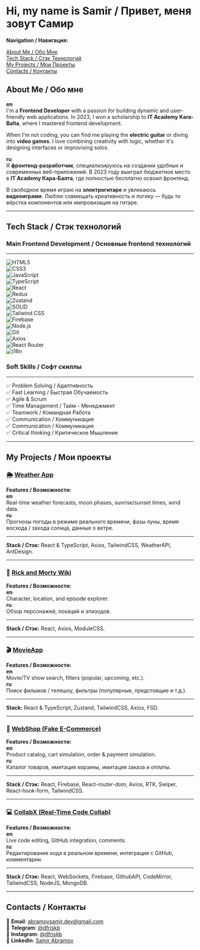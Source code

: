 # Hi, my name is Samir / Привет, меня зовут Самир

**Navigation / Навигация:** <br/>

[About Me / Обо Мне](#about-me--обо-мне)  
[Tech Stack / Стэк Технологий](#tech-stack--стэк-технологий)  
[My Projects / Мои Проекты](#my-projects--мои-проекты)  
[Contacts / Контакты](#contacts--контакты)  

## About Me / Обо мне

**en**  
I'm a **Frontend Developer** with a passion for building dynamic and user-friendly web applications. In 2023, I won a scholarship to **IT Academy Kara-Balta**, where I mastered frontend development.

When I'm not coding, you can find me playing the **electric guitar** or diving into **video games**. I love combining creativity with logic, whether it's designing interfaces or improvising solos.

**ru**  
Я **фронтенд-разработчик**, специализируюсь на создании удобных и современных веб-приложений. В 2023 году выиграл бюджетное место в **IT Academy Кара-Балта**, где полностью бесплатно освоил фронтенд.

В свободное время играю на **электрогитаре** и увлекаюсь **видеоиграми**. Люблю совмещать креативность и логику — будь то вёрстка компонентов или импровизация на гитаре.

---

## Tech Stack / Стэк технологий

### **Main Frontend Development / Основные frontend технологий**
---

![HTML5](https://img.shields.io/badge/-HTML5-E34F26?logo=html5&logoColor=white)  
![CSS3](https://img.shields.io/badge/-CSS3-1572B6?logo=css3)  
![JavaScript](https://img.shields.io/badge/-JavaScript-F7DF1E?logo=javascript&logoColor=white)  
![TypeScript](https://img.shields.io/badge/-TypeScript-3178C6?logo=typescript&logoColor=white)  
![React](https://img.shields.io/badge/-React-61DAFB?logo=react&logoColor=white)  
![Redux](https://img.shields.io/badge/-Redux-764ABC?logo=redux)  
![Zustand](https://img.shields.io/badge/-Zustand-000000?logo=zustand)  
![SOLID](https://img.shields.io/badge/-SOLID-1C2D5A?logo=zustand)  
![Tailwind CSS](https://img.shields.io/badge/-Tailwind_CSS-06B6D4?logo=tailwind-css&logoColor=white)  
![Firebase](https://img.shields.io/badge/-Firebase-FFCA28?logo=firebase)  
![Node.js](https://img.shields.io/badge/-Node.js-43853D?logo=node.js&logoColor=white)  
![Git](https://img.shields.io/badge/-Git-F05032?logo=git&logoColor=white)  
![Axios](https://img.shields.io/badge/-Axios-5A29E4?logo=axios)  
![React Router](https://img.shields.io/badge/-React_Router-CA4245?logo=react-router&logoColor=white)  
![i18n](https://img.shields.io/badge/-i18n-FFD700?logo=i18n)


### **Soft Skills / Софт скиллы**
---

✅ Problem Solving / Адаптивность  
✅ Fast Learning / Быстрая Обучаемость  
✅ Agile & Scrum  
✅ Time Management / Тайм - Менеджмент   
✅ Teamwork / Командная Работа  
✅ Communication / Коммуникация  
✅ Communication / Коммуникация  
✅ Critical thinking / Критическое Мышление  

---

## My Projects / Мои проекты

### 🌦️ [Weather App](https://github.com/DonyFrontend/Weather-Web)

**Features / Возможности:**   
**en**  
Real-time weather forecasts, moon phases, sunrise/sunset times, wind data.  
**ru**  
Прогнозы погоды в режиме реального времени, фазы луны, время восхода / захода солнца, данные о ветре.  

---
**Stack / Стэк:** React & TypeScript, Axios, TailwindCSS, WeatherAPI, AntDesign.

---

### 🚀 [Rick and Morty Wiki](https://github.com/DonyFrontend/Rick-And-Morty)

**Features / Возможности:**  
**en**  
Character, location, and episode explorer.  
**ru**  
Обзор персонажей, локаций и эпизодов.

---
**Stack / Стэк:** React, Axios, ModuleCSS.

---

### 🎬 [MovieApp](https://github.com/DonyFrontend/MovieApp)

**Features / Возможности:**  
**en**  
Movie/TV show search, filters (popular, upcoming, etc.).  
**ru**  
Поиск фильмов / телешоу, фильтры (популярные, предстоящие и т.д.).  

---
**Stack:** React & TypeScript, Zustand, TailwindCSS, Axios, FSD.

---

### 🛒 [WebShop (Fake E-Commerce)](https://github.com/DonyFrontend/WebShop)

**Features / Возможности:**  
**en**  
Product catalog, cart simulation, order & payment simulation.  
**ru**  
Каталог товаров, имитация корзины, имитация заказа и оплаты.  

---
**Stack / Стэк:** React, Firebase, React-router-dom, Axios, RTK, Swiper, React-hook-form, TailwindCSS.

---
### 💻 [CollabX (Real-Time Code Collab)](https://github.com/DonyFrontend/CollabX)

**Features / Возможности:**  
**en**  
Live code editing, GitHub integration, comments.  
**ru**  
Редактирование кода в реальном времени, интеграция с GitHub, комментарии.

---
**Stack / Стэк:** React, WebSockets, Firebase, GithubAPI, CodeMirror, TailwindCSS, NodeJS, MongoDB.

---

## Contacts / Контакты

📧 **Email**: [abramovsamir.dev@gmail.com](mailto:abramovsamir.dev@gmail.com)  
📱 **Telegram**: [@dfriskb](https://t.me/dfriskb)  
📸 **Instagram**: [@dfriskb](https://www.instagram.com/dfriskb/)  
💼 **LinkedIn**: [Samir Abramov](https://www.linkedin.com/in/samir-abramov-dony/)
